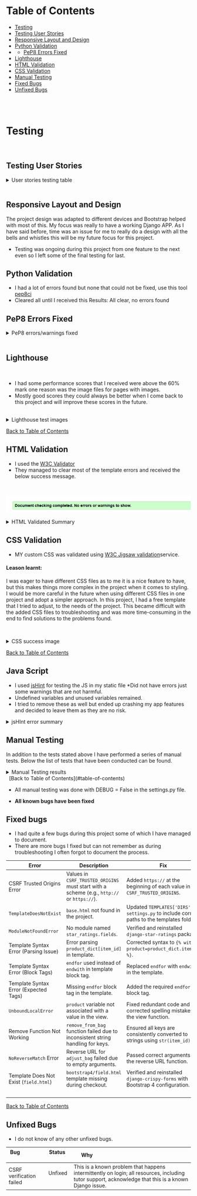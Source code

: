 

# Table of Contents

- [Testing](#testing)
- [Testing User Stories](#testing-user-stories)
- [Responsive Layout and Design](#responsive-layout-and-design)
- [Python Validation](#python-validation)
- - [PeP8 Errors Fixed](#pep8-errors-fixed)
- [Lighthouse](#lighthouse)
- [HTML Validation](#html-validation)  
- [CSS Validation](#css-validation) 
- [Manual Testing](#manual-testing)
- [Fixed Bugs](#fixed-bugs)
- [Unfixed Bugs](#unfixed-bugs)
<br>
<br>

# Testing

<br>

## Testing User Stories

<details>

<summary>User stories testing table</summary>

| EPIC                                 | ID   | User Story                                                                 | Check | Test Result                                                                                      |
| :----------------------------------- | ---- | :------------------------------------------------------------------------- | :---: | :----------------------------------------------------------------------------------------------- |
| **E-commerce Integration** |      |                                                                           |       |                                                                                                 |
|                                     | 1.1  | As a user, I want to add products to a shopping cart and proceed to check out, so I can easily make purchases on the site. | [x]   | Products can be added, viewed, removed, and adjusted in quantity.                             |
|                                     | 1.2  | As a user, I want to receive confirmation of my purchase via email and on-screen notifications to verify my order. | [x]   | Users receive an email confirmation after a successful purchase.                               |
|                                     | 1.3  | As a user, I want a streamlined checkout process so that I can complete my purchases efficiently.  | [x]   | Users can review their orders and enter payment details easily.                                 |
|                                     | 1.4  | As a user, I want to see order confirmation details clearly after purchase, so I can have a record of my transaction.  | [x]   | Order confirmation details are displayed on the screen immediately after purchase.              |
| **User Experience Design** |      |                                                                           |       |                                                                                                 |
|                                     | 2.1  | As a user, I want an accessible and intuitive website, so I can navigate and interact with the content seamlessly. | [x]  | The front end meets WCAG accessibility guidelines.                                             |
|                                     | 2.2  | As a user, I want a mobile-responsive design, so I can access the website on different devices.                       | [x]   | The website layout adapts to various screen sizes (desktop, tablet, mobile).                   |
|                                     | 2.3  | As a user, I want to edit and view my profile information, so I can keep my account details up-to-date.              | [x]   | Users can access and modify their profile information easily.                                   |
|                                     | 2.4  | As a user, I want to create and manage a wishlist within my profile modal, so I can save products for future consideration.| [x]   | Users can add products to their wishlist from product pages; the wishlist is accessible from the user profile modal. |
|                                     | 2.5  | As a user, I want to rate products after purchase, so I can share my feedback with others.                            | [x]   | A product rating feature is implemented allowing users to submit ratings easily.                |
|                                     | 2.6  | As a user, I want to view multiple images of products, so I can make informed purchasing decisions.| [x]   | Multi-view functionality for product images is available on product pages.                     |
| **Search Engine Optimization** |      |                                                                           |       |                                                                                                 |
|                                     | 3.1  | As a user, I want to find products quickly using search functionality, so I can locate items efficiently.             | [x]   | Each page includes Meta Description tags and a sitemap; a search bar is available for accurate results. |
|                                     | 3.2  | As a user, I want a helpful 404 error page with navigation options, so I can find my way back to the main site if needed.| [x]   | A 404 error page includes links to the homepage and contact page.                              |
| **Authentication and Authorization**|      |                                                                           |       |                                                                                                 |
|                                     | 4.1  | As a user, I want to register and log in securely to access my account information.| [x]   | A secure authentication system is implemented for registration and login.                      |
|                                     | 4.2  | As an admin, I want to manage user roles effectively, so I can control access levels based on user roles.| [x]   | Role-based access control is implemented with restricted access for non-admin users.          |
|                                     | 4.3  | As a user, I want to see my login status clearly on every page.| [x]   | A visual indicator of the current login state is displayed prominently.                        |
|                                     | 4.4  | As an admin, I want to manage roles for users effectively so that permissions are appropriately assigned based on their roles.| [x]   | Role management features are implemented in the admin panel allowing admins to assign roles easily.               |
| **Marketing and Brand Reach** |      |                                                                           |       |                                                                                                 |
|                                     | 5.1  | As a user, I want to subscribe to newsletters for updates and promotions.| [x]   | A newsletter signup form is available.         |
|                                     | 5.2  | As a user, I want to share products on social media easily to recommend them to friends.| [x]   | Social media sharing buttons are available on product pages.                                   |
| **E-commerce Fundamentals** |      |                                                                           |       |                                                                                                 |
|                                     | 6.1  | As a business owner, I want to document the e-commerce model clearly to outline the application’s purpose and user value.| [x]   | A detailed marketing plan is included in the README file explaining the e-commerce model and target audience. |
|                                                          |
| **Customer Support and Information Access**|      |                                                                           |       |                                                                                                 |
|                                     | 7.1  | As a user, I want to submit a contact form so that I can easily reach out for support or inquiries.| [x]   | A contact form is available on the About Page; it includes fields for name, email, subject, and message; form validation ensures that all required fields are completed before submission; users receive a confirmation message upon successful submission. |
|                                     | 7.2  | As a user, I want to view frequently asked questions in a modal so that I can find quick answers .| [x]   | A button or link to open the FAQ modal is prominently displayed in the nav bar.; the modal contains common questions with expandable answers; users can close the modal easily. |
|                                     
|                                     | 7.3  | As a user, I want a confirmation message on my contact form submissions so that I'm aware of any responses or actions taken.| [x]   | Confirmation messages are shown on submission.   |

</details>
<br>

## Responsive Layout and Design

The project design was adapted to different devices and Bootstrap helped with most of this. My focus was really to have a working Django APP. As I have said before, time was an issue for me to really do a design with all the bells and whistles this will be my future focus for this project.

* Testing was ongoing during this project from one feature to the next even so I left some of the final testing for last.
 


## Python Validation

* I had a lot of errors found but none that could not be fixed, use this tool [pep8ci](https://pep8ci.herokuapp.com/)
* Cleared all until I received this Results: All clear, no errors found

## PeP8 Errors Fixed
<details>
<summary> PeP8 errors/warnings fixed</summary>

| **File** | **Warning/Error** |
|-------------------------|----------------------------------------------------------------------------------|
| `env.py` | E501 line too long (153 > 79 characters)                                          |
|                         | E501 line too long (80 > 79 characters)                                           |
|                         | E501 line too long (143 > 79 characters)                                          |
|                         | E501 line too long (143 > 79 characters)                                          |
|                         | W291 trailing whitespace                                                          |
| `profiles-views.py` | E271 multiple spaces after keyword                                               |
|                         | E302 expected 2 blank lines, found 1                                              |
|                         | W293 blank line contains whitespace                                              |
|                         | E303 too many blank lines (2)                                                     |
|                         | W291 trailing whitespace                                                          |
|                         | W293 blank line contains whitespace                                              |
|                         | W293 blank line contains whitespace                                              |
|                         | E302 expected 2 blank lines, found 1                                              |
|                         | W291 trailing whitespace                                                          |
|                         | W293 blank line contains whitespace                                              |
|                         | E501 line too long (80 > 79 characters)                                           |
|                         | W391 blank line at end of file                                                   |
| `profile-urls.py` | E231 missing whitespace after ','                                                 |
|                         | E501 line too long (84 > 79 characters)                                           |
|                         | E501 line too long (90 > 79 characters)                                           |
|                         | E501 line too long (103 > 79 characters)                                          |
|                         | W292 no newline at end of file                                                   |
| `profile-models.py` | E501 line too long (89 > 79 characters)                                           |
|                         | E501 line too long (81 > 79 characters)                                           |
|                         | E501 line too long (84 > 79 characters)                                           |
|                         | E501 line too long (84 > 79 characters)                                           |
|                         | E501 line too long (81 > 79 characters)                                           |
|                         | E501 line too long (80 > 79 characters)                                           |
|                         | W293 blank line contains whitespace                                              |
|                         | W293 blank line contains whitespace                                              |
|                         | W391 blank line at end of file                                                   |
| `profile-forms.py` | W291 trailing whitespace                                                          |
|                         | W291 trailing whitespace                                                          |
|                         | E231 missing whitespace after ','                                                 |
|                         | W291 trailing whitespace                                                          |
|                         | W293 blank line contains whitespace                                              |
|                         | W291 trailing whitespace                                                          |
|                         | E501 line too long (102 > 79 characters)                                          |
|                         | W291 trailing whitespace                                                          |
|                         | W292 no newline at end of file                                                   |
| `products-widgets.py` | E501 line too long (87 > 79 characters)                                           |
|                         | W293 blank line contains whitespace                                              |
| `products-views.py` | E302 expected 2 blank lines, found 1                                              |
|                         | E501 line too long (93 > 79 characters)                                           |
|                         | E501 line too long (94 > 79 characters)                                           |
|                         | W293 blank line contains whitespace                                              |
|                         | E303 too many blank lines (2)                                                     |
|                         | W293 blank line contains whitespace                                              |
|                         | W293 blank line contains whitespace                                              |
|                         | E303 too many blank lines (2)                                                     |
|                         | W293 blank line contains whitespace                                              |
|                         | W293 blank line contains whitespace                                              |
|                         | E501 line too long (82 > 79 characters)                                           |
|                         | E501 line too long (97 > 79 characters)                                           |
|                         | W293 blank line contains whitespace                                              |
|                         | E501 line too long (88 > 79 characters)                                           |
|                         | W292 no newline at end of file                                                   |
| `products-urls.py` | W291 trailing whitespace                                                          |
|                         | E501 line too long (82 > 79 characters)                                           |
|                         | E501 line too long (82 > 79 characters)                                           |
|                         | W293 blank line contains whitespace                                              |
|                         | W292 no newline at end of file                                                   |
| `products-models.py` | E128 continuation line under-indented for visual indent                           |
|                         | W293 blank line contains whitespace                                              |
|                         | E302 expected 2 blank lines, found 1                                              |
|                         | W293 blank line contains whitespace                                              |
|                         | W291 trailing whitespace                                                          |
|                         | W291 trailing whitespace                                                          |
|                         | E302 expected 2 blank lines, found 1                                              |
|                         | W292 no newline at end of file                                                   |
| `products-forms.py` | E302 expected 2 blank lines, found 1                                              |
|                         | W293 blank line contains whitespace                                              |
|                         | E301 expected 1 blank line, found 0                                               |
|                         | W293 blank line contains whitespace                                              |
|                         | W391 blank line at end of file                                                   |
| `products-admin.py` | E302 expected 2 blank lines, found 1                                              |
|                         | E124 closing bracket does not match visual indentation                           |
|                         | W293 blank line contains whitespace                                              |
|                         | W291 trailing whitespace                                                          |
|                         | W292 no newline at end of file                                                   |
| `products-migrations.py`| E501 line too long (117 > 79 characters)                                          |
|                         | W293 blank line contains whitespace                                              |
|                         | E501 line too long (115 > 79 characters)                                          |
|                         | E501 line too long (117 > 79 characters)                                          |
|                         | E501 line too long (85 > 79 characters)                                           |
|                         | W391 blank line at end of file                                                   |
| `home-views.py` | E302 expected 2 blank lines, found 1                                              |
| `home-urls.py` | W291 trailing whitespace                                                          |
|                         | W292 no newline at end of file                                                   |
| `eco-shave-urls.py` | E225 missing whitespace around operator                                          |
|                         | W292 no newline at end of file                                                   |
| `eco-shave-settings.py` | E303 too many blank lines (3)                                                     |
|                         | E291 trailing whitespace                                                          |
|                         | E501 line too long (91 > 79 characters)                                          |
|                         | W291 trailing whitespace                                                          |
|                         | W293 blank line contains whitespace                                              |
|                         | W291 trailing whitespace                                                          |
|                         | W292 no newline at end of file                                                   |
| `checkout-webhooks.py` | E302 expected 2 blank lines, found 1                                              |
|                         | E122 continuation line missing indentation or outdented                           |
|                         | W293 blank line contains whitespace                                              |
|                         | E501 line too long (86 > 79 characters)                                          |
| `checkout-views.py` | E501 line too long (87 > 79 characters)                                          |
|                         | W291 trailing whitespace                                                          |
|                         | E302 expected 2 blank lines, found 1                                              |
|                         | W293 blank line contains whitespace                                              |
|                         | W293 blank line contains whitespace                                              |
| `checkout-signals.py` | E302 expected 2 blank lines, found 1                                              |
|                         | W293 blank line contains whitespace                                              |
|                         | W292 no newline at end of file                                                   |
| `checkout-models.py` | E502 line too long (99 > 79 characters)                                          |
|                         | W293 blank line contains whitespace                                              |
| `checkout-forms.py` | W292 no newline at end of file                                                   |
|                         | W291 trailing whitespace                                                          |
| `bag-views.py` | E501 line too long (87 > 79 characters)                                          |
|                         | W291 trailing whitespace                                                          |
|                         | E302 expected 2 blank lines, found 1                                              |
| `bag-urls.py` | E501 line too long (81 > 79 characters)                                          |
|                         | W293 blank line contains whitespace                                              |
| `bag-contents.py` | E302 expected 2 blank lines, found 1                                              |
|                         | E391 blank line at end of file                                                   |
| `about-views.py` | E302 expected 2 blank lines, found 1                                              |
|                         | W293 blank line contains whitespace                                              |
|                         | W292 no newline at end of file                                                   |
|                         | W293 blank line contains whitespace                                              |
| `about-urls.py` | E501 line too long (84 > 79 characters)                                          |
|                         | W292 no newline at end of file                                                   |
| `about-models.py` | W291 trailing whitespace                                                          |
|                         | W293 blank line contains whitespace                                              |
|                         | E292 no newline at end of file                                                   |


</details>                                      

<br>

## Lighthouse
<br>

* I had some performance scores that I received were above the 60% mark one reason was the image files for pages with images.
* Mostly good scores they could always be better when I come back to this project and will improve these scores in the future. 
<br>
<details>
<summary>Lighthouse test images</summary>

* I added some of them but not all as the results were all similar.

#### Home

* ![Lighthouse Home](readme-images/home-desktop.png)
* ![Lighthouse Home mobile](readme-images/home-mobile.png)

#### About 

* ![Lighthouse About](readme-images/about_desktop.png)
* ![Lighthouse About](readme-images/about_mobile.png)

#### Profile

* ![Lighthouse Profile](readme-images/profile_desktop.png)
* ![Lighthouse Profile Mobile](readme-images/profile_mobile.png)

#### Profile Edit 

* ![Profile Edit ](readme-images/profile_edit_desktop.png)
* ![Profile Edit mobile ](readme-images/profile_edit_mobile.png)

#### Products

* ![Products ](readme-images/desktop-products.png)
* ![Products Mobile ](readme-images/mobile-products.png)

#### Add product 

* ![Product Add ](readme-images/add_product_desktop.png)
* ![Product Add mobile ](readme-images/add_product_mobile.png)

#### Edit product 

* ![Product Edit ](readme-images/edit_product_desktop.png)
* ![Product Edit mobile ](readme-images/edit_product_mobile%20.png)

#### Product Detail

* ![Product Detail ](readme-images/product_detail_desktop.png)
* ![Product Detail Mobile ](readme-images/product_detail_mobile.png)

#### Wish List

* ![Wish LIst ](readme-images/wish_list_desktop.png)
* ![Wish List mobile ](readme-images/wish_list_mobile.png)

#### FAQ

* ![Profile Add ](readme-images/faq_desktop.png)
* ![Profile Add ](readme-images/faq_mobile.png)

#### Contact Us

* ![Contact Us ](readme-images/contact_us_desktop.png)
* ![Contact Us Mobile ](readme-images/contact_us_mobile.png)

#### All Auth

* ![All Auth ](readme-images/allauth_desktop.png)
* ![All Auth Mobile ](readme-images/allauth_mobile.png)


</details>

[Back to Table of Contents](#table-of-contents)

## HTML Validation

* I used the [W3C Validator](https://validator.w3.org/)
* They managed to clear most of the template errors and received the below success message.
<br>

![HTML](readme-images/html-validation-success.png)

<details>
<summary>HTML Validated Summary </summary>

## Validation Errors Could not fix

##### Star Rating validation error 
* I could not clear this below error message. This was software that I installed from Django star-rating.
 At the time I thought it was great I had problems installing and setting up but got it to work.
 This problem with the validation I did not expect as the library automatically injects this style element into it. I tried many things to see if I could fix it I tried creating a custom widget and forcing it that way but to no avail. I tried using the dango tags to see if that forces it into the head element that also did not work. In all, I spent a lot of time troubleshooting this. I searched online and found a [ticket](https://github.com/wildfish/django-star-ratings/issues/198) that has been open since 2020. This is unfortunate but sometimes the code or software we use causes problems like the summernote application also causes validation errors. 
  * This affected the apps with the star rating I cleared out the errors of my code.
  * - The style error was hidden here to show the success message  

![HTML](readme-images/style-validation-error-html.png)
<br>

##### Star rating element from inspect tools.

![HTML](readme-images/style-inspect-html.png)

##### The Stripe validation warning

* I had a warning message that I could find in my code only to discover that the stripe code is doing this.
Since I can not change this it is a warning that does not affect anything.

![HTML](readme-images/profile-edit-html-error.png)


 ##### Products 

 ![HTML](readme-images/products_%20success-html.png)
  
 ##### Product Detail

 ![HTML](readme-images/products-detail-success-html.png)

 ##### Checkout Detail

 ![HTML](readme-images/checkout-html-success.png)

<br>

### Errors found and cleared in the below apps 

##### Faq errors 

![HTML](readme-images/faq-error-html.png)
<br>

##### Faq cleared the error 

![HTML](readme-images/faq-success-html.png)

##### Home Success

![HTML](readme-images/home-html-success.png)
<br>

##### Home Error

![HTML](readme-images/home-html-error.png)

| **App Validation** | **Success** |
|--------------------------------|--------------|
| Contact Us                     | [x]          |
| Contact Us Confirmation        | [x]           |
| Wish List                      | [x]           |
| About                          | [x]           |
| Add Product                    | [x]           |
| Edit Product                   | [x]           |
| Delete Product                 | [x]           |
| FAQ                            | [x]           |
| Add FAQ                        | [x]           |
| Edit FAQ                       | [x]           |
| Delete FAQ                     | [x]           |
| Profile                        | [x]           |
| Bag                            | [x]           |
| Checkout                       | [x]           |


</details>


## CSS Validation

* MY custom CSS was validated using [W3C Jigsaw validation](https://jigsaw.w3.org/css-validator/)service. 

#### Leason learnt:

 I was eager to have different CSS files as to me it is a nice feature to have, but this makes things more complex in the project when it comes to styling. I would be more careful in the future when using different CSS files in one project and adopt a simpler approach.
 In this project, I had a free template that I tried to adjust, to the needs of the project. This became difficult with the added CSS files to troubleshooting and was more time-consuming in the end to find solutions to the problems found.

 
<details>
<summary>CSS success image</summary>

##### Base CSS

![Base Success](readme-images/base-css-success.png)

##### About CSS

![About Success ](readme-images/about-success-css.png)

##### About Error Fixed

* I forgot to add the unit beyond the digit eg: 1px 

![About fixed error ](readme-images/about-success-css.png)

##### Checkout CSS

![ Checkout Success](readme-images/checkout_success_css.png)

##### Profiles

![Profile Success ](readme-images/profiles_success_css.png)

##### Error Fixed Profiles

* Here was some leftover code from the flip card Idea I had to simply remove this.
* I had a typo issue with one of the fields I added both auto and hidden

![ Profile fixed error](readme-images/profile_css_error.png)

</details>

[Back to Table of Contents](#table-of-contents)

## Java Script 

* I used [jsHint](https://jshint.com/) for testing the JS in my static file 
*Did not have errors just some warnings that are not harmful.
* Undefined variables and unused variables remained.
* I tried to remove these as well but ended up crashing my app features and decided to leave them as they are no risk. 

<details>
<summary>jsHInt error summary </summary>

#### JS Errors

| File Name                        | Metrics Summary                                                                 | Errors | Warning Summary                                             | Undefined Variables       |
|----------------------------------|--------------------------------------------------------------------------------|--------|-------------------------------------------------------------|---------------------------|
| profiles-js-Countryfields.js     | There is only one function in this file. It takes no arguments. This function contains 4 statements. Cyclomatic complexity number for this function is 2. | 0      | 'let' is available in ES6 (use 'esversion: 6')             | $                         |
| Base template                     | There is only one function in this file. It takes one argument. This function contains 16 statements. Cyclomatic complexity number for this function is 1. | 0      | Array literal notation [] is preferable                     | fnames, ftypes, jQuery    |
| Stripe checkout                   | There are 5 functions in this file. The function with the largest signature takes 1 argument, while the median is 1. The largest function has 10 statements in it, while the median is 5. The most complex function has a cyclomatic complexity value of 3 while the median is 1. | 0      | 'template literal syntax' is only available in ES6 (use 'esversion: 6')   | $, Stripe                 |
| Wishlist                          | There are 6 functions in this file. The function with the largest signature takes 1 argument, while the median is 1. The largest function has 6 statements in it, while the median is 2.5. The most complex function has a cyclomatic complexity value of 1 while the median is 1. | 0      | 'template literal syntax' is only available in ES6 (use 'esversion: 6')   | $                         |
| products                          | There are 2 functions in this file. The function with the largest signature takes 1 argument, while the median is 0.5. The largest function has 6 statements in it, while the median is 3.5. The most complex function has a cyclomatic complexity value of 2 while the median is 1.5. | 0      |                                                             | $                         |
| Products Detail                   | There are 6 functions in this file. The function with the largest signature takes 1 argument, while the median is 1. The largest function has 6 statements in it, while the median is 2.5. The most complex function has a cyclomatic complexity value of 1 while the median is 1. | 0      | 'template literal syntax' is only available in ES6 (use 'esversion: 6')   | $                         |
| edit product                      | There is only one function in this file. It takes no arguments. This function contains 2 statements. Cyclomatic complexity number for this function is 1. | 0      | 'template literal syntax' is only available in ES6 (use 'esversion: 6')   | $                         |
| add product                       | There is only one function in this file. It takes no arguments. This function contains 2 statements. Cyclomatic complexity number for this function is 1. | 0      | 'template literal syntax' is only available in ES6 (use 'esversion: 6')   | $                         |
| Quantity input script products    | There are 4 functions in this file. The function with the largest signature takes 1 argument, while the median is 1. The largest function has 6 statements in it, while the median is 5.5. The most complex function has a cyclomatic complexity value of 1 while the median is 1. | 0      | 'template literal syntax' is only available in ES6 (use 'esversion: 6')   | $                         |
| bag                               | There are 3 functions in this file. The function with the largest signature takes 1 argument, while the median is 1. The largest function has 6 statements in it, while the median is 2. The most complex function has a cyclomatic complexity value of 1 while the median is 1.|0       | 'template literal syntax' is only available in ES6 (use 'esversion: 6')   | $                         |
| FAQ                               | There is only one function in this file. It takes no arguments. This function contains 5 statements. Cyclomatic complexity number for this function is 2.|0       |                                                             |                           |

</details>

## Manual Testing

In addition to the tests stated above I have performed a series of manual tests. Below the list of tests that have been conducted can be found.
<details>
<summary>Manual Testing results </summary>

| Status | **Main Website - User Logged Out**
|:-------:|:--------|
| &check; | Typing in an incorrect URL on the page loads the 404 error page
| &check; | Pasting page that needs authentication loads the login page
| &check; | Clicking the nav logo loads the home page
| &check; | Clicking the Home button on the nav bar loads the home page.
| &check; | Clicking the About button on the nav bar loads the About page.
| &check; | Clicking While on the About page clicking on the Contact Us link loads the contact page.
| &check; | Clicking the Register link loads the Register page
| &check; | Clicking the login link loads the login page 
| &check; | Clicking In the Log In link and clicking on the forget password link loads password reset.  
| &check; | Clicking on the Product loads the product detail page
| &check; | In the Product detail view the no-admin user has no access to update the product.
| &check; | In the details view the user cannot update or delete the product.
| &check; | Clicking the Facebook link in the footer area opens the Facebook link. 
| &check; | Clicking the newsletter opens the subscription form. 
| &check; | Adding the new e-mail in the newsletter generates a confirmation success.
| &check; | Clicking the search field and searching for a product works. 

| Status | **Main Website - User Logged In**
|:-------:|:--------|
| &check; | Typing in an incorrect URL on the page loads the 404 error page
| &check; | User cannot access Admin Panel without being a staff member
| &check; | Clicking the nav logo loads the home page
| &check; | Verify that the search results display correctly for valid queries. And invalid results |
| &check; | Ensure that clicking on a category in the navigation loads the relevant products.|
| &check; | Clicking the Home button on the nav bar loads the home page and shows all the links.
| &check; | While on the home page click on all the dropdown lists works.
| &check; | While on the home page the Faq, about, contact us is visible.
| &check; | Clicking the price opens the products page from high-low price.
| &check; | Clicking the all products loads all the products on one page.
| &check; | While in the Product testing, all the sorting functions work.
| &check; | Clicking on the categories loads each category's products and works.
| &check; | Clicking the About button on the nav bar loads the About page.
| &check; | Clicking While on the About page clicking on the Contact Us link loads the contact page.
| &check; | Clicking on the Profile page loads the Profile page.
| &check; | While on the Profile page clicking on edit Profile loaded the edit profile page.
| &check; | While in the Profile edit page updating a testing the fields works.
| &check; | While on the Profile edit page clicking on update works and diverts to the profile page.
| &check; | While on the Profile edit page clicking on the cancel button works and diverts to the profile page.
| &check; | While on the Profile page clicking on the wish list button loads the wish list page.
| &check; | While on the Wish list page clicking and testing all three buttons work.
| &check; | Ensure that users can add products to the wish list through the product detail page.
| &check; | The FAQ has CRUD for Admin users and there are success messages while updating. 
| &check; | The products can be added to the bag and it can be checked out.
| &check; | The product's quantity can be updated in the bag before checkout.
| &check; | While in the checkout when the form is filled and submitted it reflects in the admin panel and stripe. 

| Status | **Main Website - Admin Logged In**
|:-------:|:--------|
| &check; | The Admin Panel is accessed by typing /admin
| &check; | Deleting a Profile works on the Admin Panel
| &check; | Test to see if the admin can update and delete data.  
| &check; | Changing an email of any user works in the admin bar
| &check; | Changing the password of any user works in the admin bar


Status | **Create A New User - User Logged Out**
|:-------:|:--------|
| &check; | Username field is required
| &check; | Username field does not accept empty field
| &check; | Email field does not accept just spaces
| &check; | Password field is required does not accept empty field
| &check; | Success message is displayed when the user creates a new user
| &check; | A Verification email message is sent when the user creates a new user
| &check; | Error message with corresponding info when wrong input is submitted


Status | **Profile Page - User Logged In**
|:-------:|:--------|
| &check; | The default profile info is seen on the profile page (Field not provided).
| &check; | The Order history is displayed and there are the edit and wishlist buttons.
| &check; | The profile success message or error is displayed when the user submits the profile form.


### Responsiveness Test
The responsive design tests were carried out manually with [Google Chrome DevTools](https://developer.chrome.com/docs/devtools/) and [Multi Device Mockup Generator](https://techsini.com/multi-mockup/).

| Desktop    | Display <1200px       | Display >1200px    |
|------------|-----------------------|--------------------|
| Render     | pass                  | pass               |
| Images     | pass                  | pass               |
| Links      | pass                  | pass               |

| Tablet     | iPad Air              | Asus Zenbook Fold  | iPad Mini | iPad Pro |
|------------|-----------------------|--------------------|-----------|----------|
| Render     | pass                  | pass               | pass      | pass     |
| Images     | pass                  | pass               | pass      | pass     |
| Links      | pass                  | pass               | pass      | pass     |

| Phone      | Galaxy S8+/S20 Ultra  | iPhone XR/12Pro/14 Pro Max | Pixel 7 / 7 Pro      |
|------------|-----------------------|----------------------------|----------------------|
| Render     | pass                  | pass                       | pass      | pass     |
| Images     | pass                  | pass                       | pass      | pass     |
| Links      | pass                  | pass                       | pass      | pass     |

### Browser Compatibility
* Google Chrome Version 
* Mozilla Firefox 
* Microsoft Edge 
</details>
 
[Back to Table of Contents](#table-of-contents)

- All manual testing was done with DEBUG = False in the settings.py file.


* **All known bugs have been fixed**

## Fixed bugs

* I had quite a few bugs during this project some of which I have managed to document.
* There are more bugs I fixed but can not remember as during troubleshooting I often forgot to document the process.

| **Error**                                | **Description**                                                                 | **Fix**                                                                                       |
|------------------------------------------|---------------------------------------------------------------------------------|-----------------------------------------------------------------------------------------------|
| CSRF Trusted Origins Error               | Values in `CSRF_TRUSTED_ORIGINS` must start with a scheme (e.g., `http://` or `https://`). | Added `https://` at the beginning of each value in `CSRF_TRUSTED_ORIGINS`.                    |
| `TemplateDoesNotExist`                   | `base.html` not found in the project.                                           | Updated `TEMPLATES['DIRS']` in `settings.py` to include correct paths to the templates folder.|
| `ModuleNotFoundError`                    | No module named `star_ratings.fields`.                                          | Verified and reinstalled `django-star-ratings` package.                                       |
| Template Syntax Error (Parsing Issue)    | Error parsing `product_dict[item_id]` in template.                              | Corrected syntax to `{% with product=product_dict.item_id %}`.                                |
| Template Syntax Error (Block Tags)       | `endfor` used instead of `endwith` in template block tag.                       | Replaced `endfor` with `endwith` in the template.                                             |
| Template Syntax Error (Expected Tags)    | Missing `endfor` block tag in the template.                                     | Added the required `endfor` block tag.                                                       |
| `UnboundLocalError`                      | `product` variable not associated with a value in the view.                     | Fixed redundant code and corrected spelling mistakes in the view function.                   |
| Remove Function Not Working              | `remove_from_bag` function failed due to inconsistent string handling for keys. | Ensured all keys are consistently converted to strings using `str(item_id)`.                 |
| `NoReverseMatch` Error                   | Reverse URL for `adjust_bag` failed due to empty arguments.                     | Passed correct arguments to the reverse URL function.                                         |
| Template Does Not Exist (`field.html`)   | `bootstrap4/field.html` template missing during checkout.                       | Verified and reinstalled `django-crispy-forms` with Bootstrap 4 configuration.               |
                       |

[Back to Table of Contents](#table-of-contents)

## Unfixed Bugs 

* I do not know of any other unfixed bugs.

| Bug                     | Status      | Why                                                                 |
|------------------------|-------------|---------------------------------------------------------------------|
| CSRF verification failed | Unfixed     | This is a known problem that happens intermittently on login; all resources, including tutor support, acknowledge that this is a known Django issue. |
